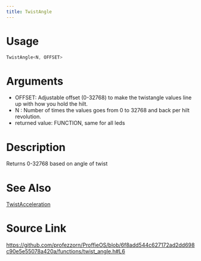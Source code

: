 ```yaml
---
title: TwistAngle
---
```


# Usage
```cpp
TwistAngle<N, OFFSET>
```

# Arguments
 * OFFSET: Adjustable offset (0-32768) to make the twistangle values line up with how you hold the hilt.
 * N : Number of times the values goes from 0 to 32768 and back per hilt revolution.
 * returned value: FUNCTION, same for all leds

# Description
Returns 0-32768 based on angle of twist

# See Also
[TwistAcceleration](/config/functions/TwistAcceleration.html)

# Source Link
https://github.com/profezzorn/ProffieOS/blob/6f8add544c627172ad2dd698c90e5e55078a420a/functions/twist_angle.h#L6
